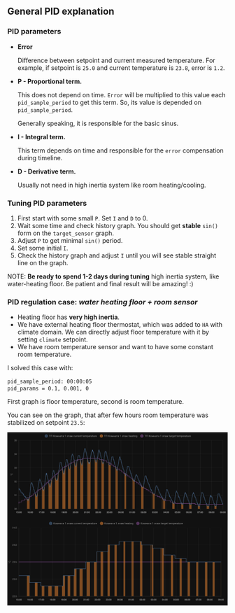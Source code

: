 ## General PID explanation

### PID parameters

* **Error**

  Difference between setpoint and current measured temperature. For example, if setpoint is `25.0` and current temperature is `23.8`, error is `1.2`. 


* **P - Proportional term.**

  This does not depend on time. `Error` will be multiplied to this value each `pid_sample_period` to get this term. 
  So, its value is depended on `pid_sample_period`. 
    
  Generally speaking, it is responsible for the basic sinus. 


* **I - Integral term.**
  
  This term depends on time and responsible for the `error` compensation during timeline.


* **D - Derivative term.**

  Usually not need in high inertia system like room heating/cooling.

### Tuning PID parameters

1. First start with some small `P`. Set `I` and `D` to 0.
2. Wait some time and check history graph. You should get **stable** `sin()` form on the `target_sensor` graph.
3. Adjust `P` to get minimal `sin()` period.
4. Set some initial `I`.
5. Check the history graph and adjust `I` until you will see stable straight line on the graph.

NOTE: **Be ready to spend 1-2 days during tuning** high inertia system, like water-heating floor. Be patient and final result will be amazing! :)

### PID regulation case: _water heating floor + room sensor_ 

* Heating floor has **very high inertia**.
* We have external heating floor thermostat, which was added to `HA` with climate domain. 
  We can directly adjust floor temperature with it by setting `climate` setpoint.
* We have room temperature sensor and want to have some constant room temperature.

I solved this case with:
```
pid_sample_period: 00:00:05
pid_params = 0.1, 0.001, 0
```


First graph is floor temperature, second is room temperature.

You can see on the graph, that after few hours room temperature was stabilized on setpoint `23.5`:

![](docs/images/pid_example_1.png)